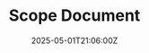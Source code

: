 ---
title: Scope Document
linkTitle: Scope Document
date: '2025-05-01T21:06:00Z'
weight: 1
description: Defines the scope of Green Orbit Digital's Information Security Management
  System, covering organizational context, ISMS boundaries, information assets, compliance
  requirements, and exclusions, applicable to all employees and systems within the
  company.
draft: false
ref: scope-document
---